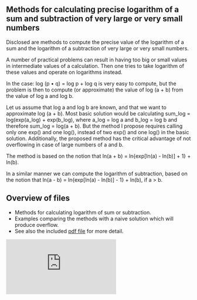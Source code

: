 ## Methods for calculating precise logarithm of a sum and subtraction of very large or very small numbers

Disclosed are methods to compute the precise value of the logarithm of a sum and the logarithm of a subtraction of very large or very small numbers.

A number of practical problems can result in having too big or small values in intermediate values of a calculation. Then one tries to take logarithm of these values and operate on logarithms instead.

In the case: log (p • q) = log p + log q is very easy to compute, but the problem is then to compute (or approximate) the value of log (a + b) from the value of log a and log b.

Let us assume that log a and log b are known, and that we want to approximate log (a + b).
Most basic solution would be calculating
sum_log = log(exp(a_log) + exp(b_log),
where a_log = log a and b_log = log b and therefore sum_log = log(a + b).
But the method I propose requires calling only one exp() and one log(), instead of two exp() and one log() in the basic solution.
Additionally, the proposed method has the critical advantage of not overflowing in case of large numbers of a and b.

The method is based on the notion that
ln(a + b) = ln{exp[ln(a) - ln(b)] + 1} + ln(b).

In a similar manner we can compute the logarithm of subtraction, based on the notion that
ln(a - b) = ln{exp[ln(a) - ln(b)] - 1} + ln(b), if a > b.

## Overview of files
* Methods for calculating logarithm of sum or subtraction.
* Examples comparing the methods with a naive solution which will produce overflow.
* See also the included [pdf file](https://github.com/levitation/log-of-sum-and-subtraction/blob/master/Method%20for%20calculating%20precise%20logarithm%20of%20a%20sum%20and%20subtraction.pdf) for more detail.


[![Analytics](https://ga-beacon.appspot.com/UA-351728-28/log-of-sum-and-subtraction/README.md?pixel)](https://github.com/igrigorik/ga-beacon)
